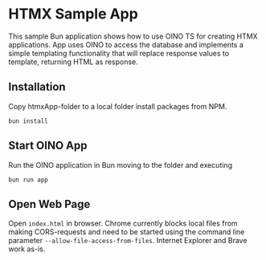 # HTMX Sample App

This sample Bun application shows how to use OINO TS for creating HTMX applications. App uses OINO to access the database and implements a simple templating functionality that will replace response values to template, returning HTML as response.

## Installation
Copy htmxApp-folder to a local folder install packages from NPM.
```
bun install
```

## Start OINO App
Run the OINO application in Bun moving to the folder and executing
```
bun run app
```

## Open Web Page
Open `index.html` in browser. Chrome currently blocks local files from making CORS-requests and need to be started using the command line parameter `--allow-file-access-from-files`. Internet Explorer and Brave work as-is.
